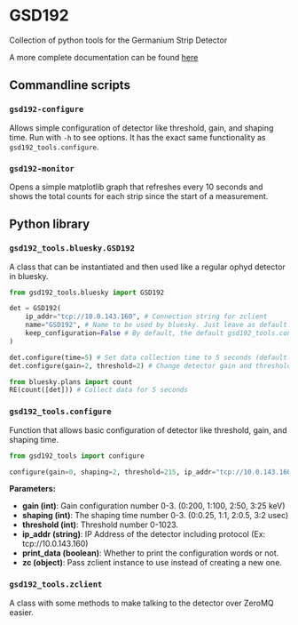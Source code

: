 # GSD192
Collection of python tools for the Germanium Strip Detector

A more complete documentation can be found [here](https://gsd192-tools.readthedocs.io/en/latest/)

## Commandline scripts

### `gsd192-configure`

Allows simple configuration of detector like threshold, gain, and shaping time. Run with `-h` to see options. It has the exact same functionality as `gsd192_tools.configure`.

### `gsd192-monitor`

Opens a simple matplotlib graph that refreshes every 10 seconds and shows the total counts for each strip since the start of a measurement.

## Python library

### `gsd192_tools.bluesky.GSD192`

A class that can be instantiated and then used like a regular ophyd detector in bluesky.

```python
from gsd192_tools.bluesky import GSD192

det = GSD192(
    ip_addr="tcp://10.0.143.160", # Connection string for zclient
    name="GSD192", # Name to be used by bluesky. Just leave as default.
    keep_configuration=False # By default, the default gsd192_tools.configure arguments are populated to the detector at instantiation. Set True to avoid that.
)

det.configure(time=5) # Set data collection time to 5 seconds (default: 60)
det.configure(gain=2, threshold=2) # Change detector gain and threshold

from bluesky.plans import count
RE(count([det])) # Collect data for 5 seconds
```

### `gsd192_tools.configure`

Function that allows basic configuration of detector like threshold, gain, and shaping time.

```python
from gsd192_tools import configure

configure(gain=0, shaping=2, threshold=215, ip_addr="tcp://10.0.143.160", print_data=False, zc=None)
```

**Parameters:**
 - **gain (int)**: Gain configuration number 0-3. (0:200, 1:100, 2:50, 3:25 keV)
 - **shaping (int)**: The shaping time number 0-3. (0:0.25, 1:1, 2:0.5, 3:2 usec)
 - **threshold (int)**: Threshold number 0-1023.
 - **ip_addr (string)**: IP Address of the detector including protocol (Ex: tcp://10.0.143.160)
 - **print_data (boolean)**: Whether to print the configuration words or not.
 - **zc (object)**: Pass zclient instance to use instead of creating a new one.

### `gsd192_tools.zclient`

A class with some methods to make talking to the detector over ZeroMQ easier. 
